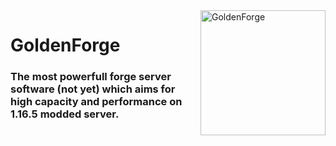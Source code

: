 <img width="200" src="https://modcraftmc.fr/assets/img/gold_spin.gif" alt="GoldenForge" align="right">
<div align="left">
<h1>GoldenForge</h1>


<h3>The most powerfull forge server software (not yet) which aims for high capacity and performance on 1.16.5 modded server.</h3>
</div>
